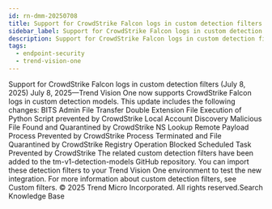 ```yaml
---
id: rn-dmm-20250708
title: Support for CrowdStrike Falcon logs in custom detection filters (July 8, 2025)
sidebar_label: Support for CrowdStrike Falcon logs in custom detection filters (July 8, 2025)
description: Support for CrowdStrike Falcon logs in custom detection filters (July 8, 2025)
tags:
  - endpoint-security
  - trend-vision-one
---
```


 Support for CrowdStrike Falcon logs in custom detection filters (July 8, 2025) July 8, 2025—Trend Vision One now supports CrowdStrike Falcon logs in custom detection models. This update includes the following changes: BITS Admin File Transfer Double Extension File Execution of Python Script prevented by CrowdStrike Local Account Discovery Malicious File Found and Quarantined by CrowdStrike NS Lookup Remote Payload Process Prevented by CrowdStrike Process Terminated and File Quarantined by CrowdStrike Registry Operation Blocked Scheduled Task Prevented by CrowdStrike The related custom detection filters have been added to the tm-v1-detection-models GitHub repository. You can import these detection filters to your Trend Vision One environment to test the new integration. For more information about custom detection filters, see Custom filters. © 2025 Trend Micro Incorporated. All rights reserved.Search Knowledge Base